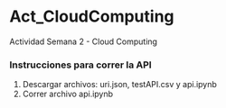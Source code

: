 # Act_CloudComputing
Actividad Semana 2 - Cloud Computing

### Instrucciones para correr la API

1. Descargar archivos: uri.json, testAPI.csv y api.ipynb
3. Correr archivo api.ipynb

